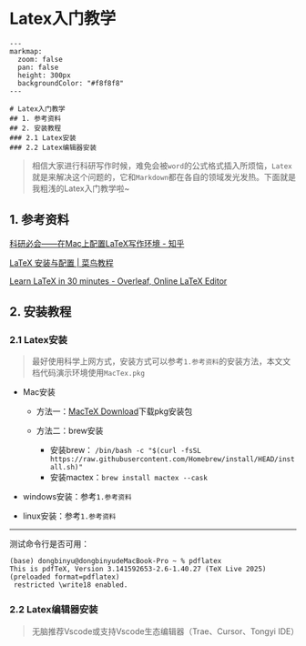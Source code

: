 # Latex入门教学

```markmap
---
markmap:
  zoom: false
  pan: false
  height: 300px
  backgroundColor: "#f8f8f8"
---

# Latex入门教学
## 1. 参考资料
## 2. 安装教程
### 2.1 Latex安装
### 2.2 Latex编辑器安装
```



> 相信大家进行科研写作时候，难免会被`word`的公式格式插入所烦恼，`Latex`就是来解决这个问题的，它和`Markdown`都在各自的领域发光发热。下面就是我粗浅的Latex入门教学啦~

## 1. 参考资料

[ 科研必会——在Mac上配置LaTeX写作环境 - 知乎](https://zhuanlan.zhihu.com/p/560361957)

[LaTeX 安装与配置 | 菜鸟教程](https://www.runoob.com/latex/latex-install.html)

[Learn LaTeX in 30 minutes - Overleaf, Online LaTeX Editor](https://www.overleaf.com/learn/latex/Learn_LaTeX_in_30_minutes#What_is_LaTeX?)

## 2. 安装教程

### 2.1 Latex安装



> 最好使用科学上网方式，安装方式可以参考`1.参考资料`的安装方法，本文文档代码演示环境使用`MacTex.pkg`

- Mac安装

  - 方法一：[MacTeX Download](https://link.zhihu.com/?target=https%3A//www.tug.org/mactex/)下载pkg安装包

  - 方法二：brew安装
    - 安装brew： `/bin/bash -c "$(curl -fsSL https://raw.githubusercontent.com/Homebrew/install/HEAD/install.sh)"`
    - 安装mactex：`brew install mactex --cask`

- windows安装：参考`1.参考资料`
- linux安装：参考`1.参考资料`

----

测试命令行是否可用：

```
(base) dongbinyu@dongbinyudeMacBook-Pro ~ % pdflatex
This is pdfTeX, Version 3.141592653-2.6-1.40.27 (TeX Live 2025) (preloaded format=pdflatex)
 restricted \write18 enabled.
```



### 2.2 Latex编辑器安装

> 无脑推荐Vscode或支持Vscode生态编辑器（Trae、Cursor、Tongyi IDE）

